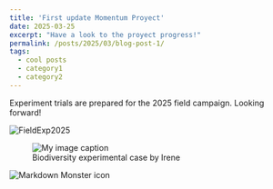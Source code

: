 ```yaml
---
title: 'First update Momentum Proyect'
date: 2025-03-25
excerpt: "Have a look to the proyect progress!"
permalink: /posts/2025/03/blog-post-1/
tags:
  - cool posts
  - category1
  - category2
---
```


Experiment trials are prepared for the 2025 field campaign. Looking forward!

![FieldExp2025](/images/EXP3.JPG)


<figure>
  <img src="/images/EXP3.JPG" alt="My image caption"/>
  <figcaption>Biodiversity experimental case by Irene</figcaption>
</figure>

<img src="/images/EXP3.JPG"
     alt="Markdown Monster icon"
     style="float: left; margin-right: 10px;" />

<!-- This is a sample blog post. Lorem ipsum I can't remember the rest of lorem ipsum and don't have an internet connection right now. Testing testing testing this blog post. Blog posts are cool. 

Headings are cool
======

You can have many headings
======

Aren't headings cool?
------ 
[**ORCID**](https://orcid.org/0000-0003-3444-3099) 
<img src="images/EXP3.jpg" alt="drawing" width="200"/>
# <img src="images/EXP3.jpg" alt="drawing" width="200"/>
# <img src="/images/EXP3.JPG"/>
# Source: IBS

<figure>
  <img src="/images/EXP3.JPG" alt="My image caption"/>
  <figcaption>Biodiversity experimental case by Irene</figcaption>
</figure>

-->